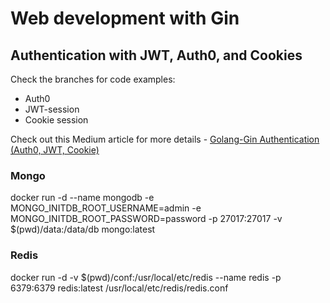 # Web development with Gin
## Authentication with JWT, Auth0, and Cookies

Check the branches for code examples:
* Auth0
* JWT-session
* Cookie session

Check out this Medium article for more details - [Golang-Gin Authentication (Auth0, JWT, Cookie)](https://ronen-niv.medium.com/golang-gin-authentication-auth0-jwt-cookie-1d68d874eb03)


### Mongo

docker run -d --name mongodb -e MONGO_INITDB_ROOT_USERNAME=admin -e MONGO_INITDB_ROOT_PASSWORD=password -p 27017:27017 -v $(pwd)/data:/data/db mongo:latest


### Redis

docker run -d -v $(pwd)/conf:/usr/local/etc/redis --name redis -p 6379:6379 redis:latest /usr/local/etc/redis/redis.conf